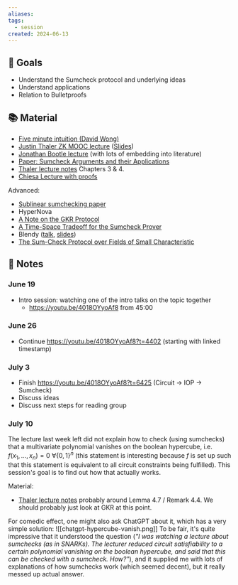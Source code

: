 ```yaml
---
aliases: 
tags:
  - session
created: 2024-06-13
---
```

## 🎯 Goals
- Understand the Sumcheck protocol and underlying ideas
- Understand applications
- Relation to Bulletproofs

## 📚 Material
- [Five minute intuition (David Wong)](https://www.youtube.com/watch?v=XV62OB022tU)
- [Justin Thaler ZK MOOC lecture](https://youtu.be/4018OYyoAf8) ([Slides](https://zk-learning.org/assets/lecture4.pdf))
- [Jonathan Bootle lecture](https://youtu.be/TmSOC8FN2GE) (with lots of embedding into literature)
- [Paper: Sumcheck Arguments and their Applications](https://eprint.iacr.org/2021/333)
- [Thaler lecture notes](https://people.cs.georgetown.edu/jthaler/ProofsArgsAndZK.pdf) Chapters 3 & 4.
- [Chiesa Lecture with proofs](https://www.youtube.com/watch?v=N1-67VPrsbA)


Advanced:
- [Sublinear sumchecking paper](https://eprint.iacr.org/2024/816)
- HyperNova
- [A Note on the GKR Protocol](https://people.cs.georgetown.edu/jthaler/GKRNote.pdf) 
- [A Time-Space Tradeoff for the Sumcheck Prover](https://eprint.iacr.org/2024/524)
- Blendy ([talk](https://www.youtube.com/live/pS3REeCWMQ8?si=qPSqKqV4dI-pcjq0), [slides](https://drive.google.com/file/d/1SUguLkKis_xpiY3mgmKEsp0dg5BXM2Y7/view?pli=1))
- [The Sum-Check Protocol over Fields of Small Characteristic](https://eprint.iacr.org/2024/1046)

## 📝 Notes
### June 19
- Intro session: watching one of the intro talks on the topic together
	- https://youtu.be/4018OYyoAf8 from 45:00

### June 26
- Continue https://youtu.be/4018OYyoAf8?t=4402 (starting with linked timestamp)

### July 3
- Finish https://youtu.be/4018OYyoAf8?t=6425 (Circuit → IOP → Sumcheck)
- Discuss ideas
- Discuss next steps for reading group

### July 10
The lecture last week left did not explain how to check (using sumchecks) that a multivariate polynomial vanishes on the boolean hypercube, i.e. $f(x_1,\dots,x_n) = 0\ \forall \{0,1\}^n$ (this statement is interesting because $f$ is set up such that this statement is equivalent to all circuit constraints being fulfilled).
This session's goal is to find out how that actually works.

Material: 
- [Thaler lecture notes](https://people.cs.georgetown.edu/jthaler/ProofsArgsAndZK.pdf)  probably around Lemma 4.7 / Remark 4.4. We should probably just look at GKR at this point. 

For comedic effect, one might also ask ChatGPT about it, which has a very simple solution:
![[chatgpt-hypercube-vanish.png]]
To be fair, it's quite impressive that it understood the question (*"I was watching a lecture about sumchecks (as in SNARKs). The lecturer reduced circuit satisfiability to a certain polynomial vanishing on the boolean hypercube, and said that this can be checked with a sumcheck. How?"*), and it supplied me with lots of explanations of how sumchecks work (which seemed decent), but it really messed up actual answer.